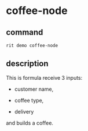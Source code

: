 # coffee-node

## command

```bash
rit demo coffee-node
```

## description

This is formula receive 3 inputs:

- customer name, 

- coffee type, 

- delivery

and builds a coffee.